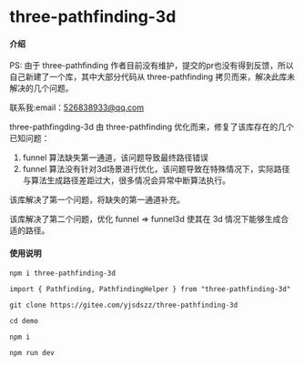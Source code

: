 # three-pathfinding-3d

#### 介绍

PS: 由于 three-pathfinding 作者目前没有维护，提交的pr也没有得到反馈，所以自己新建了一个库，其中大部分代码从 three-pathfinding 拷贝而来，解决此库未解决的几个问题。

联系我:email：526838933@qq.com

three-pathfingding-3d 由 three-pathfinding 优化而来，修复了该库存在的几个已知问题：

1. funnel 算法缺失第一通道，该问题导致最终路径错误
2. funnel 算法没有针对3d场景进行优化，该问题导致在特殊情况下，实际路径与算法生成路径差距过大，很多情况会异常中断算法执行。

该库解决了第一个问题，将缺失的第一通道补充。

该库解决了第二个问题，优化 funnel => funnel3d 使其在 3d 情况下能够生成合适的路径。

#### 使用说明

```
npm i three-pathfinding-3d 

import { Pathfinding, PathfindingHelper } from "three-pathfinding-3d"

```

```
git clone https://gitee.com/yjsdszz/three-pathfinding-3d

cd demo

npm i 

npm run dev
```



